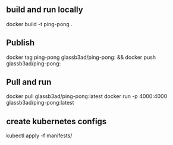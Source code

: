 ## build and run locally
docker build -t ping-pong .

## Publish
docker tag ping-pong glassb3ad/ping-pong:<new tag> && docker push glassb3ad/ping-pong:<new tag>

## Pull and run
docker pull  glassb3ad/ping-pong:latest
docker run -p 4000:4000 glassb3ad/ping-pong:latest

## create kubernetes configs
kubectl apply -f manifests/